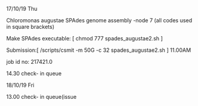 17/10/19 Thu 

Chloromonas augustae SPAdes genome assembly -node 7 (all codes used in square brackets)

Make SPAdes executable: [ chmod 777 spades_augustae2.sh ]

Submission:[ /scripts/csmit -m 50G -c 32 spades_augustae2.sh ] 11.00AM

job id no: 217421.0

14.30 check- in queue

18/10/19 Fri

13.00 check- in queue(issue
